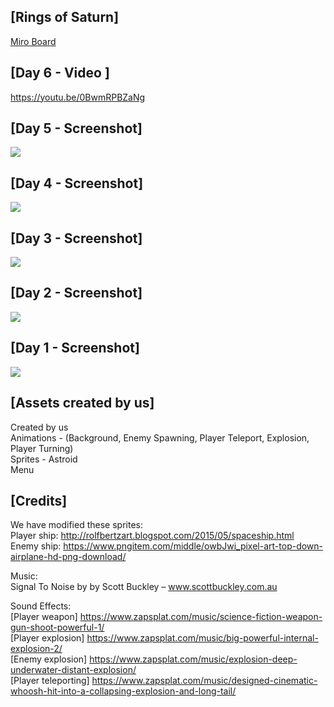 ## [Rings of Saturn]

[Miro Board](https://miro.com/app/board/o9J_klxyRd0=/)

## [Day 6 - Video ]
https://youtu.be/0BwmRPBZaNg

## [Day 5 - Screenshot]
<img src="https://i.imgur.com/K4zjdue.png">

## [Day 4 - Screenshot]
<img src="https://imgur.com/YLiRm2u.png">

## [Day 3 - Screenshot]
<img src="https://imgur.com/WL1mrm1.png">

## [Day 2 - Screenshot]
<img src="https://i.imgur.com/0DR7zVN.png">

## [Day 1 - Screenshot]
<img src="https://i.imgur.com/DDU9tl4.jpeg">

## [Assets created by us]
  
Created by us  
Animations - (Background, Enemy Spawning, Player Teleport, Explosion, Player Turning)  
Sprites - Astroid  
Menu  


## [Credits]
  
We have modified these sprites:  
Player ship: http://rolfbertzart.blogspot.com/2015/05/spaceship.html  
Enemy ship: https://www.pngitem.com/middle/owbJwi_pixel-art-top-down-airplane-hd-png-download/  
  
Music:  
Signal To Noise by by Scott Buckley – www.scottbuckley.com.au  
  
Sound Effects:  
[Player weapon] https://www.zapsplat.com/music/science-fiction-weapon-gun-shoot-powerful-1/  
[Player explosion] https://www.zapsplat.com/music/big-powerful-internal-explosion-2/  
[Enemy explosion] https://www.zapsplat.com/music/explosion-deep-underwater-distant-explosion/  
[Player teleporting] https://www.zapsplat.com/music/designed-cinematic-whoosh-hit-into-a-collapsing-explosion-and-long-tail/  
